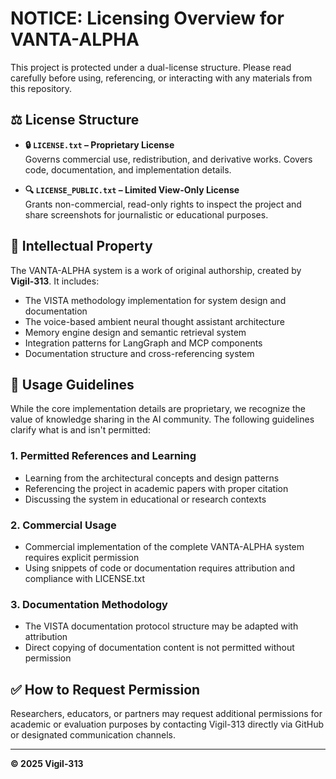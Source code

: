 # NOTICE: Licensing Overview for VANTA-ALPHA

This project is protected under a dual-license structure. Please read carefully before using, referencing, or interacting with any materials from this repository.

## ⚖️ License Structure

- **🔒 `LICENSE.txt` – Proprietary License**  
  Governs commercial use, redistribution, and derivative works. Covers code, documentation, and implementation details.

- **🔍 `LICENSE_PUBLIC.txt` – Limited View-Only License**  
  Grants non-commercial, read-only rights to inspect the project and share screenshots for journalistic or educational purposes.

## 🧠 Intellectual Property

The VANTA-ALPHA system is a work of original authorship, created by **Vigil-313**. It includes:

- The VISTA methodology implementation for system design and documentation
- The voice-based ambient neural thought assistant architecture
- Memory engine design and semantic retrieval system
- Integration patterns for LangGraph and MCP components
- Documentation structure and cross-referencing system

## 📝 Usage Guidelines

While the core implementation details are proprietary, we recognize the value of knowledge sharing in the AI community. The following guidelines clarify what is and isn't permitted:

### 1. Permitted References and Learning
- Learning from the architectural concepts and design patterns
- Referencing the project in academic papers with proper citation
- Discussing the system in educational or research contexts

### 2. Commercial Usage
- Commercial implementation of the complete VANTA-ALPHA system requires explicit permission
- Using snippets of code or documentation requires attribution and compliance with LICENSE.txt

### 3. Documentation Methodology
- The VISTA documentation protocol structure may be adapted with attribution
- Direct copying of documentation content is not permitted without permission

## ✅ How to Request Permission

Researchers, educators, or partners may request additional permissions for academic or evaluation purposes by contacting Vigil-313 directly via GitHub or designated communication channels.

---

**© 2025 Vigil-313**